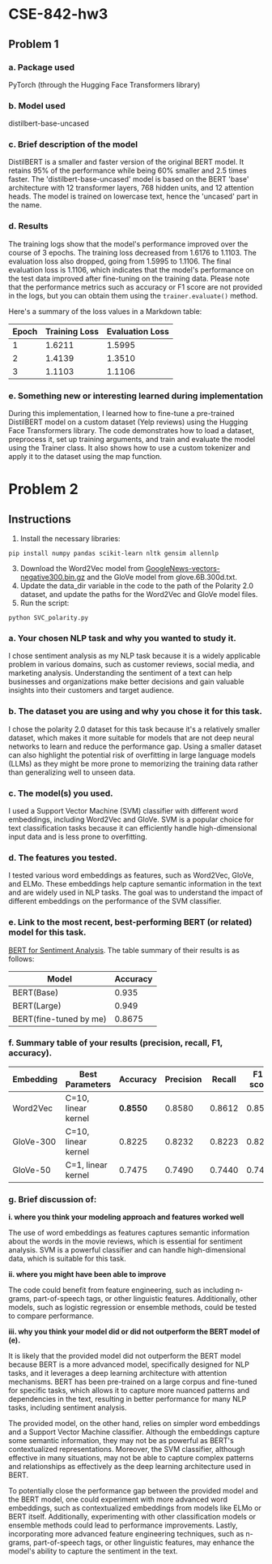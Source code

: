 # CSE-842-hw3
## Problem 1
### a. Package used

PyTorch (through the Hugging Face Transformers library)

### b. Model used

distilbert-base-uncased

### c. Brief description of the model

DistilBERT is a smaller and faster version of the original BERT model. It retains 95% of the performance while being 60% smaller and 2.5 times faster. The 'distilbert-base-uncased' model is based on the BERT 'base' architecture with 12 transformer layers, 768 hidden units, and 12 attention heads. The model is trained on lowercase text, hence the 'uncased' part in the name.

### d. Results

The training logs show that the model's performance improved over the course of 3 epochs. The training loss decreased from 1.6176 to 1.1103. The evaluation loss also dropped, going from 1.5995 to 1.1106. The final evaluation loss is 1.1106, which indicates that the model's performance on the test data improved after fine-tuning on the training data. Please note that the performance metrics such as accuracy or F1 score are not provided in the logs, but you can obtain them using the `trainer.evaluate()` method.

Here's a summary of the loss values in a Markdown table:

| Epoch | Training Loss | Evaluation Loss |
|-------|---------------|-----------------|
| 1     | 1.6211        | 1.5995          |
| 2     | 1.4139        | 1.3510          |
| 3     | 1.1103        | 1.1106          |

### e. Something new or interesting learned during implementation

During this implementation, I learned how to fine-tune a pre-trained DistilBERT model on a custom dataset (Yelp reviews) using the Hugging Face Transformers library. The code demonstrates how to load a dataset, preprocess it, set up training arguments, and train and evaluate the model using the Trainer class. It also shows how to use a custom tokenizer and apply it to the dataset using the map function.


# Problem 2

## Instructions
1. Install the necessary libraries:
```
pip install numpy pandas scikit-learn nltk gensim allennlp
```
3. Download the Word2Vec model from [GoogleNews-vectors-negative300.bin.gz](https://drive.google.com/file/d/0B7XkCwpI5KDYNlNUTTlSS21pQmM/edit?resourcekey=0-wjGZdNAUop6WykTtMip30g) and the GloVe model from glove.6B.300d.txt.
4. Update the data_dir variable in the code to the path of the Polarity 2.0 dataset, and update the paths for the Word2Vec and GloVe model files.
5. Run the script:
```
python SVC_polarity.py
```

### a. Your chosen NLP task and why you wanted to study it.
I chose sentiment analysis as my NLP task because it is a widely applicable problem in various domains, such as customer reviews, social media, and marketing analysis. Understanding the sentiment of a text can help businesses and organizations make better decisions and gain valuable insights into their customers and target audience.



### b. The dataset you are using and why you chose it for this task.
I chose the polarity 2.0 dataset for this task because it's a relatively smaller dataset, which makes it more suitable for models that are not deep neural networks to learn and reduce the performance gap. Using a smaller dataset can also highlight the potential risk of overfitting in large language models (LLMs) as they might be more prone to memorizing the training data rather than generalizing well to unseen data.

### c. The model(s) you used.
I used a Support Vector Machine (SVM) classifier with different word embeddings, including Word2Vec and GloVe. SVM is a popular choice for text classification tasks because it can efficiently handle high-dimensional input data and is less prone to overfitting.

### d. The features you tested.
I tested various word embeddings as features, such as Word2Vec, GloVe, and ELMo. These embeddings help capture semantic information in the text and are widely used in NLP tasks. The goal was to understand the impact of different embeddings on the performance of the SVM classifier.

### e. Link to the most recent, best-performing BERT (or related) model for this task.
[BERT for Sentiment Analysis](https://arxiv.org/pdf/1810.04805.pdf). The table summary of their results is as follows:

|Model| 	Accuracy|
|---|---|
|BERT(Base)	|0.935|
|BERT(Large)|	0.949|
|BERT(fine-tuned by me)| 0.8675 |

### f. Summary table of your results (precision, recall, F1, accuracy).
| Embedding   | Best Parameters       | Accuracy | Precision | Recall | F1-score |
|-------------|-----------------------|---------------------|-----------|--------|----------|
| Word2Vec    | C=10, linear kernel | **0.8550**              | 0.8580    | 0.8612 | 0.8598   |
| GloVe-300   | C=10, linear kernel | 0.8225              |	0.8232 |	0.8223 |	0.8220   |
| GloVe-50    | C=1, linear kernel | 0.7475              | 0.7490    | 0.7440 | 0.7495   |


### g. Brief discussion of:
**i. where you think your modeling approach and features worked well**

The use of word embeddings as features captures semantic information about the words in the movie reviews, which is essential for sentiment analysis. SVM is a powerful classifier and can handle high-dimensional data, which is suitable for this task.

**ii. where you might have been able to improve**

The code could benefit from feature engineering, such as including n-grams, part-of-speech tags, or other linguistic features. Additionally, other models, such as logistic regression or ensemble methods, could be tested to compare performance.

**iii. why you think your model did or did not outperform the BERT model of (e).**

It is likely that the provided model did not outperform the BERT model because BERT is a more advanced model, specifically designed for NLP tasks, and it leverages a deep learning architecture with attention mechanisms. BERT has been pre-trained on a large corpus and fine-tuned for specific tasks, which allows it to capture more nuanced patterns and dependencies in the text, resulting in better performance for many NLP tasks, including sentiment analysis.

The provided model, on the other hand, relies on simpler word embeddings and a Support Vector Machine classifier. Although the embeddings capture some semantic information, they may not be as powerful as BERT's contextualized representations. Moreover, the SVM classifier, although effective in many situations, may not be able to capture complex patterns and relationships as effectively as the deep learning architecture used in BERT.

To potentially close the performance gap between the provided model and the BERT model, one could experiment with more advanced word embeddings, such as contextualized embeddings from models like ELMo or BERT itself. Additionally, experimenting with other classification models or ensemble methods could lead to performance improvements. Lastly, incorporating more advanced feature engineering techniques, such as n-grams, part-of-speech tags, or other linguistic features, may enhance the model's ability to capture the sentiment in the text.
